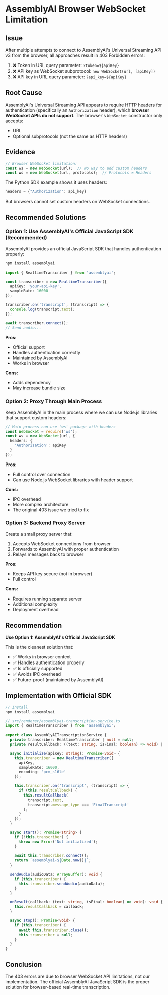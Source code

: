 # AssemblyAI Browser WebSocket Limitation

## Issue
After multiple attempts to connect to AssemblyAI's Universal Streaming API v3 from the browser, all approaches result in 403 Forbidden errors:

1. ❌ Token in URL query parameter: `?token=${apiKey}`
2. ❌ API key as WebSocket subprotocol: `new WebSocket(url, [apiKey])`
3. ❌ API key in URL query parameter: `?api_key=${apiKey}`

## Root Cause
AssemblyAI's Universal Streaming API appears to require HTTP headers for authentication (specifically an `Authorization` header), which **browser WebSocket APIs do not support**. The browser's `WebSocket` constructor only accepts:
- URL
- Optional subprotocols (not the same as HTTP headers)

## Evidence
```javascript
// Browser WebSocket limitation:
const ws = new WebSocket(url);  // No way to add custom headers
const ws = new WebSocket(url, protocols);  // Protocols ≠ Headers
```

The Python SDK example shows it uses headers:
```python
headers = {"Authorization": api_key}
```

But browsers cannot set custom headers on WebSocket connections.

## Recommended Solutions

### Option 1: Use AssemblyAI's Official JavaScript SDK (Recommended)
AssemblyAI provides an official JavaScript SDK that handles authentication properly:

```bash
npm install assemblyai
```

```typescript
import { RealtimeTranscriber } from 'assemblyai';

const transcriber = new RealtimeTranscriber({
  apiKey: 'your-api-key',
  sampleRate: 16000
});

transcriber.on('transcript', (transcript) => {
  console.log(transcript.text);
});

await transcriber.connect();
// Send audio...
```

**Pros:**
- Official support
- Handles authentication correctly
- Maintained by AssemblyAI
- Works in browser

**Cons:**
- Adds dependency
- May increase bundle size

### Option 2: Proxy Through Main Process
Keep AssemblyAI in the main process where we can use Node.js libraries that support custom headers:

```typescript
// Main process can use 'ws' package with headers
const WebSocket = require('ws');
const ws = new WebSocket(url, {
  headers: {
    'Authorization': apiKey
  }
});
```

**Pros:**
- Full control over connection
- Can use Node.js WebSocket libraries with header support

**Cons:**
- IPC overhead
- More complex architecture
- The original 403 issue we tried to fix

### Option 3: Backend Proxy Server
Create a small proxy server that:
1. Accepts WebSocket connections from browser
2. Forwards to AssemblyAI with proper authentication
3. Relays messages back to browser

**Pros:**
- Keeps API key secure (not in browser)
- Full control

**Cons:**
- Requires running separate server
- Additional complexity
- Deployment overhead

## Recommendation

**Use Option 1: AssemblyAI's Official JavaScript SDK**

This is the cleanest solution that:
- ✅ Works in browser context
- ✅ Handles authentication properly
- ✅ Is officially supported
- ✅ Avoids IPC overhead
- ✅ Future-proof (maintained by AssemblyAI)

## Implementation with Official SDK

```typescript
// Install
npm install assemblyai

// src/renderer/assemblyai-transcription-service.ts
import { RealtimeTranscriber } from 'assemblyai';

export class AssemblyAITranscriptionService {
  private transcriber: RealtimeTranscriber | null = null;
  private resultCallback: ((text: string, isFinal: boolean) => void) | null = null;

  async initialize(apiKey: string): Promise<void> {
    this.transcriber = new RealtimeTranscriber({
      apiKey,
      sampleRate: 16000,
      encoding: 'pcm_s16le'
    });

    this.transcriber.on('transcript', (transcript) => {
      if (this.resultCallback) {
        this.resultCallback(
          transcript.text,
          transcript.message_type === 'FinalTranscript'
        );
      }
    });
  }

  async start(): Promise<string> {
    if (!this.transcriber) {
      throw new Error('Not initialized');
    }
    
    await this.transcriber.connect();
    return `assemblyai-${Date.now()}`;
  }

  sendAudio(audioData: ArrayBuffer): void {
    if (this.transcriber) {
      this.transcriber.sendAudio(audioData);
    }
  }

  onResult(callback: (text: string, isFinal: boolean) => void): void {
    this.resultCallback = callback;
  }

  async stop(): Promise<void> {
    if (this.transcriber) {
      await this.transcriber.close();
      this.transcriber = null;
    }
  }
}
```

## Conclusion

The 403 errors are due to browser WebSocket API limitations, not our implementation. The official AssemblyAI JavaScript SDK is the proper solution for browser-based real-time transcription.
